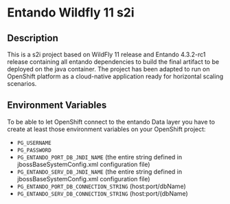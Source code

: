 # Entando Wildfly 11 s2i

## Description

This is a s2i project based on WildFly 11 release and Entando 4.3.2-rc1 release containing all entando dependencies to build the final artifact to be deployed on the java container.
The project has been adapted to run on OpenShift platform as a cloud-native application ready for horizontal scaling scenarios.

## Environment Variables

To be able to let OpenShift connect to the entando Data layer you have to create at least those environment variables on your OpenShift project:

- `PG_USERNAME`
- `PG_PASSWORD`
- `PG_ENTANDO_PORT_DB_JNDI_NAME` (the entire string defined in jbossBaseSystemConfig.xml configuration file)
- `PG_ENTANDO_SERV_DB_JNDI_NAME` (the entire string defined in jbossBaseSystemConfig.xml configuration file)
- `PG_ENTANDO_PORT_DB_CONNECTION_STRING` (host:port/dbName)
- `PG_ENTANDO_SERV_DB_CONNECTION_STRING` (host:port/(dbName)


